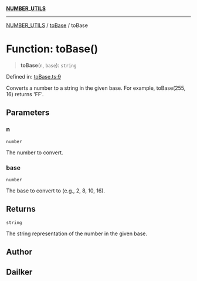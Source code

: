 [**NUMBER_UTILS**](../../README.md)

***

[NUMBER_UTILS](../../README.md) / [toBase](../README.md) / toBase

# Function: toBase()

> **toBase**(`n`, `base`): `string`

Defined in: [toBase.ts:9](https://github.com/dailker/everyutil/blob/0531b9744e97cf76b2fb0fb9c6a72c61ec9e2b23/src/number/toBase.ts#L9)

Converts a number to a string in the given base.
For example, toBase(255, 16) returns 'FF'.

## Parameters

### n

`number`

The number to convert.

### base

`number`

The base to convert to (e.g., 2, 8, 10, 16).

## Returns

`string`

The string representation of the number in the given base.

## Author

## Dailker
